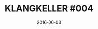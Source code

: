---
layout: post
title: "KLANGKELLER #004"
description: an experimental space for musical and unmusical activities
date: 2016-06-03
categories: klangkeller
link: http://klangkeller.net/
img: /klangkeller4.JPG
with: Casey Moir, Gregor Siedl, Samuel Hall and Sam Weaver
---